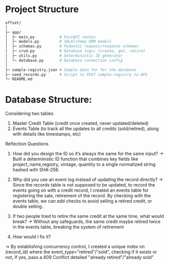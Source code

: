 # Project Structure

```bash
offset/
│
├─ app/
│  ├─ main.py           # FastAPI routes
│  ├─ models.py         # SQLAlchemy ORM models
│  ├─ schemas.py        # Pydantic request/response schemas
│  ├─ crud.py           # Database logic (create, get, retire)
│  ├─ utils.py          # Deterministic ID generator
│  └─ database.py       # Database connection config
│
├─ sample-registry.json # Sample data for for the database
├─ seed_records.py      # Script to POST sample-registry to API
└─ README.md
```

# Database Structure:
Considering two tables 
1. Master Credit Table (credit once created, never updated/deleted)
2. Events Table (to track all the updates to all credits (sold/retired), along with details like timestamps, etc)


Reflection Questions

1. How did you design the ID so it’s always the same for the same input?
-> Built a deterministic ID function that combines key fields like project_name,registry, vintage, quantity to a single normalized string hashed with SHA-256.

2. Why did you use an event log instead of updating the record directly?
-> Since the records table is not supposed to be updated, to record the events going on with a credit record, I created an events table for registering the sale, retirement of the record. By checking with the events table, we can add checks to avoid selling a retired credit, or double selling.

3. If two people tried to retire the same credit at the same time, what would break?
-> Without any safeguards, the same credit maybe retired twice in the events table, breaking the system of retirement

4. How would I fix it?

-> By establishing concurrency control, I created a unique index on (record_id) where the event_type="retired"/"sold", checking if it exists or not, If yes, pass a 409 Conflict detailed "already retired"/"already sold"


